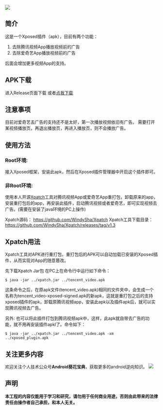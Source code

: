 ![](https://upload-images.jianshu.io/upload_images/1639238-d39849bfa8575dca.png?imageMogr2/auto-orient/strip%7CimageView2/2/w/300)
## 简介
这是一个Xposed插件（apk），目前有两个功能：
1. 去除腾讯视频App播放视频前的广告
2. 去除爱奇艺App播放视频前的广告

后面会增加更多视频App的支持。

## APK下载
进入Release页面下载
或者[点我下载](https://github.com/WindySha/RemoveVideoAdsPlugin/releases/download/v1.0/no_ads_v1.0.apk)

## 注意事项
目前对爱奇艺去广告的支持还不是太好，第一次播放视频依旧有广告。
需要打开某视频播放页，再退出播放页，再进入播放页，则不会播放广告。

## 使用方法
### Root环境:
   接入Xposed框架，安装此apk，然后在Xposed插件管理器中开启这个插件即可。
### 非Root环境:
   使用本人开源[Xpatch](https://github.com/WindySha/Xpatch)工具对腾讯视频App或爱奇艺App重打包，卸载原来的app，安装重打包后的app，再安装此插件，启动腾讯视频或者爱奇艺，即可实现视频去广告。(需要在安装了java环境的PC上操作)

Xpatch源码：
https://github.com/WindySha/Xpatch
Xpatch工具下载目录：
https://github.com/WindySha/Xpatch/releases/tag/v1.3

## Xpatch用法
Xpatch工具对APK进行重打包，重打包后的APK可以自动加载已安装的Xposed插件，从而实现对App的随意篡改。

先下载Xpatch Jar包
在PC上在命令行中运行如下命令：
```
$ java -jar ../xpatch.jar ../tencent_video.apk
```
这条命令之后，在原apk文件(tencent_video.apk)相同的文件夹中，会生成一个名称为tencent_video-xposed-signed.apk的新apk，这就是重打包之后的支持xposed插件的apk，卸载原腾讯视频app，安装此apk以及插件apk后，就可以实现腾讯视频去广告。

另外:
也可以将此插件打包到腾讯视频apk中，这样，此apk就自带去广告的功能，就不用再安装插件apkl了。命令如下：
```
$ java -jar ../xpatch.jar ../tencent_video.apk -xm ../xposed_plugin.apk
```

## 关注更多内容
欢迎关注个人技术公众号**Android葵花宝典**，获取更多的android逆向知识。
![](https://upload-images.jianshu.io/upload_images/1639238-ab6e0fceabfffdda.jpg?imageMogr2/auto-orient/strip%7CimageView2/2/w/180)
## 声明
**本工程的内容仅能用于学习和研究，请勿用于任何商业用途，否则由此带来的法律责任由操作者自己承担，和本人无关。**

